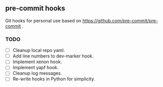 ## pre-commit hooks

Git hooks for personal use based on https://github.com/pre-commit/pre-commit .

### TODO

- [ ] Cleanup local repo yaml.
- [ ] Add line numbers to dev-marker hook.
- [ ] Implement xenon hook.
- [ ] Implement yapf hook.
- [ ] Cleanup log messages.
- [ ] Re-write hooks in Python for simplicity.

